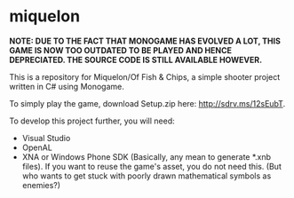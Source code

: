 miquelon
========

**NOTE: DUE TO THE FACT THAT MONOGAME HAS EVOLVED A LOT, THIS GAME IS NOW TOO OUTDATED TO BE PLAYED AND HENCE DEPRECIATED. THE SOURCE CODE IS STILL AVAILABLE HOWEVER.**

This is a repository for Miquelon/Of Fish &amp; Chips, a simple shooter project written in C# using Monogame.

To simply play the game, download Setup.zip here: http://sdrv.ms/12sEubT.

To develop this project further, you will need:
- Visual Studio
- OpenAL
- XNA or Windows Phone SDK (Basically, any mean to generate *.xnb files). If you want to reuse the game's asset, you do not need this. (But who wants to get stuck with poorly drawn mathematical symbols as enemies?)
